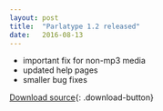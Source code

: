 ```yaml
---
layout: post
title:  "Parlatype 1.2 released"
date:   2016-08-13
---
```


- important fix for non-mp3 media
- updated help pages
- smaller bug fixes

[Download source](https://github.com/gkarsay/parlatype/releases/tag/v1.2){: .download-button}
